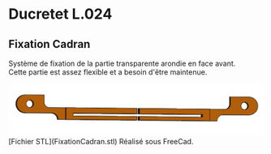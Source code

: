 # Ducretet L.024

## Fixation Cadran

Système de fixation de la partie transparente arondie en face avant.  
Cette partie est assez flexible et a besoin d'être maintenue.

<img src="FixationCadran.png" alt="Fixation Cadran" style="zoom:50%;" />
[Fichier STL](FixationCadran.stl)
Réalisé sous FreeCad.

